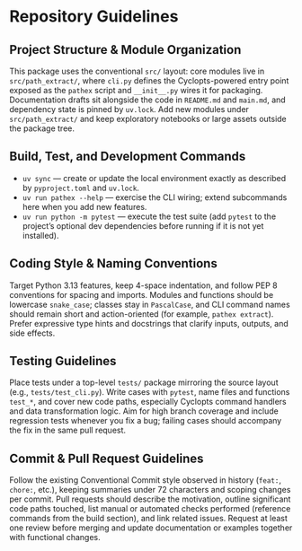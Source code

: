 # Repository Guidelines

## Project Structure & Module Organization
This package uses the conventional `src/` layout: core modules live in `src/path_extract/`, where `cli.py` defines the Cyclopts-powered entry point exposed as the `pathex` script and `__init__.py` wires it for packaging. Documentation drafts sit alongside the code in `README.md` and `main.md`, and dependency state is pinned by `uv.lock`. Add new modules under `src/path_extract/` and keep exploratory notebooks or large assets outside the package tree.

## Build, Test, and Development Commands
- `uv sync` — create or update the local environment exactly as described by `pyproject.toml` and `uv.lock`.
- `uv run pathex --help` — exercise the CLI wiring; extend subcommands here when you add new features.
- `uv run python -m pytest` — execute the test suite (add `pytest` to the project’s optional dev dependencies before running if it is not yet installed).

## Coding Style & Naming Conventions
Target Python 3.13 features, keep 4-space indentation, and follow PEP 8 conventions for spacing and imports. Modules and functions should be lowercase `snake_case`; classes stay in `PascalCase`, and CLI command names should remain short and action-oriented (for example, `pathex extract`). Prefer expressive type hints and docstrings that clarify inputs, outputs, and side effects.

## Testing Guidelines
Place tests under a top-level `tests/` package mirroring the source layout (e.g., `tests/test_cli.py`). Write cases with `pytest`, name files and functions `test_*`, and cover new code paths, especially Cyclopts command handlers and data transformation logic. Aim for high branch coverage and include regression tests whenever you fix a bug; failing cases should accompany the fix in the same pull request.

## Commit & Pull Request Guidelines
Follow the existing Conventional Commit style observed in history (`feat:`, `chore:`, etc.), keeping summaries under 72 characters and scoping changes per commit. Pull requests should describe the motivation, outline significant code paths touched, list manual or automated checks performed (reference commands from the build section), and link related issues. Request at least one review before merging and update documentation or examples together with functional changes.
